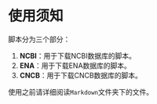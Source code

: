 # 使用须知
脚本分为三个部分：
1. **NCBI**：用于下载NCBI数据库的脚本。
2. **ENA**：用于下载ENA数据库的脚本。
3. **CNCB**：用于下载CNCB数据库的脚本。

使用之前请详细阅读`Markdown`文件夹下的文件。

